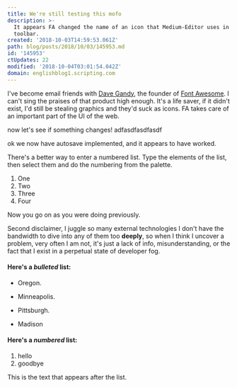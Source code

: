 ```yaml
---
title: We're still testing this mofo
description: >-
  It appears FA changed the name of an icon that Medium-Editor uses in its
  toolbar.
created: '2018-10-03T14:59:53.061Z'
path: blog/posts/2018/10/03/145953.md
id: '145953'
ctUpdates: 22
modified: '2018-10-04T03:01:54.042Z'
domain: englishblog1.scripting.com
---
```

I've become email friends with [Dave Gandy](https://twitter.com/davegandy), the founder of [Font Awesome](https://fontawesome.com/). I can't sing the praises of that product high enough. It's a life saver, if it didn't exist, I'd still be stealing graphics and they'd suck as icons. FA takes care of an important part of the UI of the web.

now let's see if something changes! adfasdfasdfasdf

ok we now have autosave implemented, and it appears to have worked.

There's a better way to enter a numbered list. Type the elements of the list, then select them and do the numbering from the palette.

1.  One
2.  Two
3.  Three
4.  Four

Now you go on as you were doing previously.

Second disclaimer, I juggle so many external technologies I don't have the bandwidth to dive into any of them too **deeply**, so when I think I uncover a problem, very often I am not, it's just a lack of info, misunderstanding, or the fact that I exist in a perpetual state of developer fog.

#### Here's a _bulleted_ list:

*   Oregon.

*   Minneapolis.

*   Pittsburgh.

*   Madison

#### Here's a _numbered_ list:

1.  hello
2.  goodbye

This is the text that appears after the list.